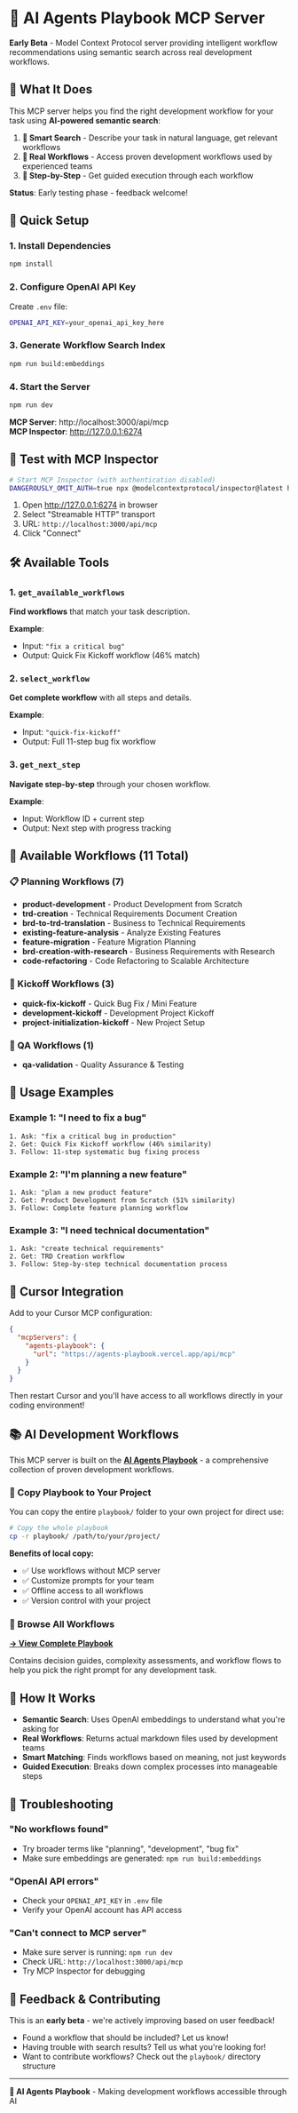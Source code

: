 # 🤖 AI Agents Playbook MCP Server

**Early Beta** - Model Context Protocol server providing intelligent workflow recommendations using semantic search across real development workflows.

## 🎯 What It Does

This MCP server helps you find the right development workflow for your task using **AI-powered semantic search**:

1. **🧠 Smart Search** - Describe your task in natural language, get relevant workflows
2. **📄 Real Workflows** - Access proven development workflows used by experienced teams  
3. **🎯 Step-by-Step** - Get guided execution through each workflow

**Status**: Early testing phase - feedback welcome!

## 🚀 Quick Setup

### 1. Install Dependencies
```bash
npm install
```

### 2. Configure OpenAI API Key
Create `.env` file:
```bash
OPENAI_API_KEY=your_openai_api_key_here
```

### 3. Generate Workflow Search Index
```bash
npm run build:embeddings
```

### 4. Start the Server
```bash
npm run dev
```

**MCP Server**: http://localhost:3000/api/mcp  
**MCP Inspector**: http://127.0.0.1:6274

## 🧪 Test with MCP Inspector

```bash
# Start MCP Inspector (with authentication disabled)
DANGEROUSLY_OMIT_AUTH=true npx @modelcontextprotocol/inspector@latest http://localhost:3000/api/mcp
```

1. Open http://127.0.0.1:6274 in browser
2. Select "Streamable HTTP" transport  
3. URL: `http://localhost:3000/api/mcp`
4. Click "Connect"

## 🛠️ Available Tools

### 1. `get_available_workflows`
**Find workflows** that match your task description.

**Example**: 
- Input: `"fix a critical bug"`
- Output: Quick Fix Kickoff workflow (46% match)

### 2. `select_workflow`
**Get complete workflow** with all steps and details.

**Example**:
- Input: `"quick-fix-kickoff"`
- Output: Full 11-step bug fix workflow

### 3. `get_next_step`
**Navigate step-by-step** through your chosen workflow.

**Example**:
- Input: Workflow ID + current step
- Output: Next step with progress tracking

## 📁 Available Workflows (11 Total)

### 📋 Planning Workflows (7)
- **product-development** - Product Development from Scratch
- **trd-creation** - Technical Requirements Document Creation  
- **brd-to-trd-translation** - Business to Technical Requirements
- **existing-feature-analysis** - Analyze Existing Features
- **feature-migration** - Feature Migration Planning
- **brd-creation-with-research** - Business Requirements with Research
- **code-refactoring** - Code Refactoring to Scalable Architecture

### 🚀 Kickoff Workflows (3)
- **quick-fix-kickoff** - Quick Bug Fix / Mini Feature
- **development-kickoff** - Development Project Kickoff  
- **project-initialization-kickoff** - New Project Setup

### 🧪 QA Workflows (1)
- **qa-validation** - Quality Assurance & Testing

## 🧪 Usage Examples

### Example 1: "I need to fix a bug"
```
1. Ask: "fix a critical bug in production"
2. Get: Quick Fix Kickoff workflow (46% similarity)
3. Follow: 11-step systematic bug fixing process
```

### Example 2: "I'm planning a new feature"
```
1. Ask: "plan a new product feature"
2. Get: Product Development from Scratch (51% similarity)  
3. Follow: Complete feature planning workflow
```

### Example 3: "I need technical documentation"
```
1. Ask: "create technical requirements"
2. Get: TRD Creation workflow
3. Follow: Step-by-step technical documentation process
```

## 🔌 Cursor Integration

Add to your Cursor MCP configuration:

```json
{
  "mcpServers": {
    "agents-playbook": {
      "url": "https://agents-playbook.vercel.app/api/mcp"
    }
  }
}
```

Then restart Cursor and you'll have access to all workflows directly in your coding environment!

## 📚 AI Development Workflows

This MCP server is built on the **[AI Agents Playbook](playbook/prompt-playbook.md)** - a comprehensive collection of proven development workflows.

### 📁 Copy Playbook to Your Project

You can copy the entire `playbook/` folder to your own project for direct use:

```bash
# Copy the whole playbook
cp -r playbook/ /path/to/your/project/
```

**Benefits of local copy:**
- ✅ Use workflows without MCP server
- ✅ Customize prompts for your team
- ✅ Offline access to all workflows
- ✅ Version control with your project

### 🎯 Browse All Workflows

**[→ View Complete Playbook](playbook/prompt-playbook.md)**

Contains decision guides, complexity assessments, and workflow flows to help you pick the right prompt for any development task.

## 🔧 How It Works

- **Semantic Search**: Uses OpenAI embeddings to understand what you're asking for
- **Real Workflows**: Returns actual markdown files used by development teams
- **Smart Matching**: Finds workflows based on meaning, not just keywords
- **Guided Execution**: Breaks down complex processes into manageable steps

## 🐛 Troubleshooting

### "No workflows found"
- Try broader terms like "planning", "development", "bug fix"
- Make sure embeddings are generated: `npm run build:embeddings`

### "OpenAI API errors"  
- Check your `OPENAI_API_KEY` in `.env` file
- Verify your OpenAI account has API access

### "Can't connect to MCP server"
- Make sure server is running: `npm run dev`
- Check URL: `http://localhost:3000/api/mcp`
- Try MCP Inspector for debugging

## 💬 Feedback & Contributing

This is an **early beta** - we're actively improving based on user feedback!

- Found a workflow that should be included? Let us know!
- Having trouble with search results? Tell us what you're looking for!
- Want to contribute workflows? Check out the `playbook/` directory structure

---

**🚀 AI Agents Playbook** - Making development workflows accessible through AI